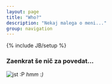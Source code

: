 ```yaml
---
layout: page
title: "Who?"
description: "Nekaj malega o meni..."
group: navigation
---
```

{% include JB/setup %}

### Zaenkrat še nič za povedat... 
![jst :P](http://www.gravatar.com/avatar/40f5992d2157f286c50a567cb8ccc9bc?s=80)
*hmm :)*
